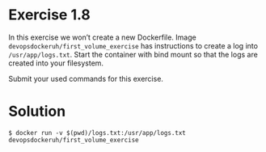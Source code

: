 # Exercise 1.8

In this exercise we won’t create a new Dockerfile. Image `devopsdockeruh/first_volume_exercise` has instructions to create a log into `/usr/app/logs.txt`. Start the container with bind mount so that the logs are created into your filesystem. <br>

Submit your used commands for this exercise. <br>

# Solution

`$ docker run -v $(pwd)/logs.txt:/usr/app/logs.txt devopsdockeruh/first_volume_exercise`
